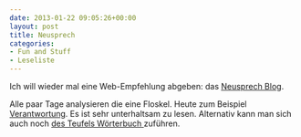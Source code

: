 ```yaml
---
date: 2013-01-22 09:05:26+00:00
layout: post
title: Neusprech
categories:
- Fun and Stuff
- Leseliste
---
```


Ich will wieder mal eine Web-Empfehlung abgeben: das [Neusprech Blog](http://neusprech.org/).

Alle paar Tage analysieren die eine Floskel. Heute zum Beispiel [Verantwortung](http://neusprech.org/verantwortung-uebernehmen/). Es ist sehr unterhaltsam zu lesen. Alternativ kann man sich auch noch [des Teufels Wörterbuch ](https://de.wikipedia.org/wiki/Des_Teufels_W%C3%B6rterbuch)zuführen.
